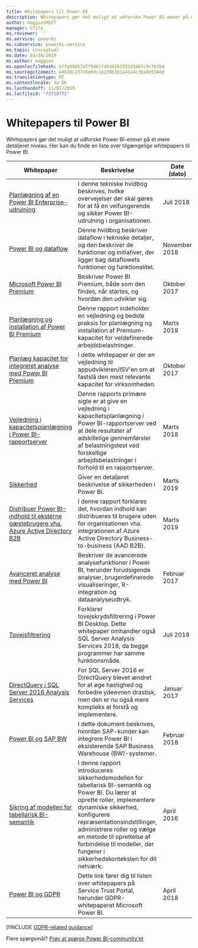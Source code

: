 ```yaml
---
title: Whitepapers til Power BI
description: Whitepapers gør det muligt at udforske Power BI-emner på et mere detaljeret niveau.
author: maggiesMSFT
manager: kfile
ms.reviewer: ''
ms.service: powerbi
ms.subservice: powerbi-service
ms.topic: conceptual
ms.date: 03/28/2019
ms.author: maggies
ms.openlocfilehash: b7fe09857d7f9d61745dd263353d3467c9cf6fb4
ms.sourcegitcommit: e4b28c237c6e0dc16239b161a41a4c30a4b534dd
ms.translationtype: MT
ms.contentlocale: da-DK
ms.lasthandoff: 11/07/2019
ms.locfileid: "73710775"
---
```

# <a name="whitepapers-for-power-bi"></a>Whitepapers til Power BI

Whitepapers gør det muligt at udforske Power BI-emner på et mere detaljeret niveau. Her kan du finde en liste over tilgængelige whitepapers til Power BI.

| Whitepaper | Beskrivelse | Date (dato) |
| --- | --- | --- |
| [Planlægning af en Power BI Enterprise-udrulning](https://go.microsoft.com/fwlink/?linkid=2057861) |I denne tekniske hvidbog beskrives, hvilke overvejelser der skal gøres for at få en velfungerende og sikker Power BI-udrulning i organisationen. | Juli 2018 |
| [Power BI og dataflow](https://go.microsoft.com/fwlink/?linkid=2034388&clcid=0x409)| Denne hvidbog beskriver dataflow i tekniske detaljer, og den beskriver de funktioner og initiativer, der ligger bag dataflowets funktioner og funktionalitet. | November 2018 |
| [Microsoft Power BI Premium](https://aka.ms/pbipremiumwhitepaper) |Beskriver Power BI Premium, både som den findes, når startes, og hvordan den udvikler sig. | Oktober 2017 |
| [Planlægning og installation af Power BI Premium](whitepaper-powerbi-premium-deployment.md)| Denne rapport indeholder en vejledning og bedste praksis for planlægning og installation af Premium-kapacitet for veldefinerede arbejdsbelastninger.| Marts 2019 |
| [Planlæg kapacitet for integreret analyse med Power BI Premium](https://aka.ms/pbiewhitepaper) |I dette whitepaper er der en vejledning til appudvikleren/ISV'en om at fastslå den mest relevante kapacitet for virksomheden. | Oktober 2017 |
| [Vejledning i kapacitetsplanlægning i Power BI-rapportserver](report-server/capacity-planning.md) |Denne rapports primære sigte er at give en vejledning i kapacitetsplanlægning i Power BI-rapportserver ved at dele resultater af adskillelige gennemførsler af belastningstest ved forskellige arbejdsbelastninger i forhold til en rapportserver. | Marts 2018 |
| [Sikkerhed](service-admin-power-bi-security.md) |Giver en detaljeret beskrivelse af sikkerheden i Power BI. | Marts 2019 |
| [Distribuer Power BI-indhold til eksterne gæstebrugere vha. Azure Active Directory B2B](whitepaper-azure-b2b-power-bi.md)|I denne rapport forklares det, hvordan indhold kan distribueres til brugere uden for organisationen vha. integrationen af Azure Active Directory Business-to-business (AAD B2B).| Marts 2019 |
| [Avanceret analyse med Power BI](https://info.microsoft.com/advanced-analytics-with-power-bi.html?Is=Website) |Beskriver de avancerede analysefunktioner i Power BI, herunder forudsigende analyser, brugerdefinerede visualiseringer, R-integration og dataanalyseudtryk. | Februar 2017 |
| [Tovejsfiltrering](desktop-bidirectional-filtering.md) |Forklarer tovejskrydsfiltrering i Power BI Desktop. Dette whitepaper omhandler også SQL Server Analysis Services 2016, da begge programmer har samme funktionsmåde. | Juli 2018 |
| [DirectQuery i SQL Server 2016 Analysis Services](https://blogs.msdn.microsoft.com/analysisservices/2017/04/06/directquery-in-sql-server-2016-analysis-services-whitepaper/) |For SQL Server 2016 er DirectQuery blevet ændret for at øge hastighed og forbedre ydeevnen drastisk, men den er nu også mere kompleks at forstå og implementere. | Januar 2017 |
| [Power BI og SAP BW](https://aka.ms/powerbiandsapbw)| I dette dokument beskrives, hvordan SAP-kunder kan integrere Power BI i eksisterende SAP Business Warehouse (BW)-systemer.| Februar 2018 |
| [Sikring af modellen for tabellarisk BI-semantik](http://download.microsoft.com/download/D/2/0/D20E1C5F-72EA-4505-9F26-FEF9550EFD44/Securing%20the%20Tabular%20BI%20Semantic%20Model.docx) |I denne rapport introduceres sikkerhedsmodellen for tabellarisk BI-semantik og Power BI. Du lærer at oprette roller, implementere dynamiske sikkerhed, konfigurere repræsentationsindstillinger, administrere roller og vælge en metode til oprettelse af forbindelse til modeller, der fungerer i sikkerhedskonteksten for dit netværk. | April 2016 |
| [Power BI og GDPR](https://aka.ms/power-bi-gdpr-whitepaper)| Dette link fører dig til listen over whitepapers på Service Trust Portal, herunder GDPR-whitepaperet Microsoft Power BI. | April 2018 |

[!INCLUDE [GDPR-related guidance](includes/gdpr-hybrid-note.md)]

Flere spørgsmål? [Prøv at spørge Power BI-community'et](http://community.powerbi.com/)
